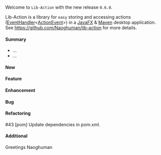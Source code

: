 Welcome to `Lib-Action` with the new release `0.6.0`.

Lib-Action is a library for `easy` storing and accessing actions ([EventHandler]&lt;[ActionEvent]&gt;) 
in a [JavaFX] &amp; [Maven] desktop application. See https://github.com/Naoghuman/lib-action 
for more details.



#### Summary
* ...
* ...



#### New



#### Feature



#### Enhancement



#### Bug



#### Refactoring
#43 [pom] Update dependencies in pom.xml.



#### Additional



Greetings
Naoghuman



[//]: # (Issues which will be integrated in this release)



[//]: # (Links)
[ActionEvent]:http://docs.oracle.com/javase/8/javafx/api/javafx/event/ActionEvent.html
[EventHandler]:http://docs.oracle.com/javase/8/javafx/api/javafx/event/EventHandler.html
[JavaFX]:http://docs.oracle.com/javase/8/javase-clienttechnologies.htm
[Maven]:http://maven.apache.org/

